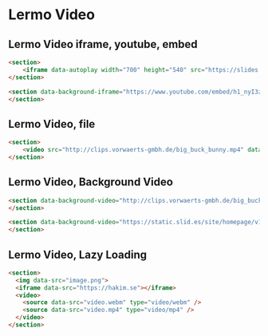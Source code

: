 # Lermo Video


## Lermo Video iframe, youtube, embed
```html
<section>
    <iframe data-autoplay width="700" height="540" src="https://slides.com/news/auto-animate/embed" frameborder="0"></iframe>
</section>

<section data-background-iframe="https://www.youtube.com/embed/h1_nyI3z8gI" data-background-interactive>
</section>
```

## Lermo Video, file
```html
<section>
    <video src="http://clips.vorwaerts-gmbh.de/big_buck_bunny.mp4" data-autoplay></video>
</section>
```

## Lermo Video, Background Video

```html
<section data-background-video="http://clips.vorwaerts-gmbh.de/big_buck_bunny.mp4">
</section>
```

```html
<section data-background-video="https://static.slid.es/site/homepage/v1/homepage-video-editor.mp4" data-background-video-loop data-background-video-muted>
</section>
```

## Lermo Video, Lazy Loading

```html
<section>
  <img data-src="image.png">
  <iframe data-src="https://hakim.se"></iframe>
  <video>
    <source data-src="video.webm" type="video/webm" />
    <source data-src="video.mp4" type="video/mp4" />
  </video>
</section>
```